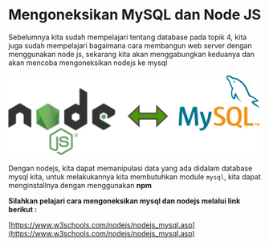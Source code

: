 # Mengoneksikan MySQL dan Node JS

Sebelumnya kita sudah mempelajari tentang database pada topik 4, kita juga sudah mempelajari bagaimana cara membangun web server dengan menggunakan node js, sekarang kita akan menggabungkan keduanya dan akan mencoba mengoneksikan nodejs ke mysql

![node-mysqk](node-mysql.png)

Dengan nodejs, kita dapat memanipulasi data yang ada didalam database mysql kita, untuk melakukannya kita membutuhkan module `mysql`, kita dapat menginstallnya dengan menggunakan **npm** 

**Silahkan pelajari cara mengoneksikan mysql dan nodejs melalui link berikut :**

[https://www.w3schools.com/nodejs/nodejs_mysql.asp](https://www.w3schools.com/nodejs/nodejs_mysql.asp)